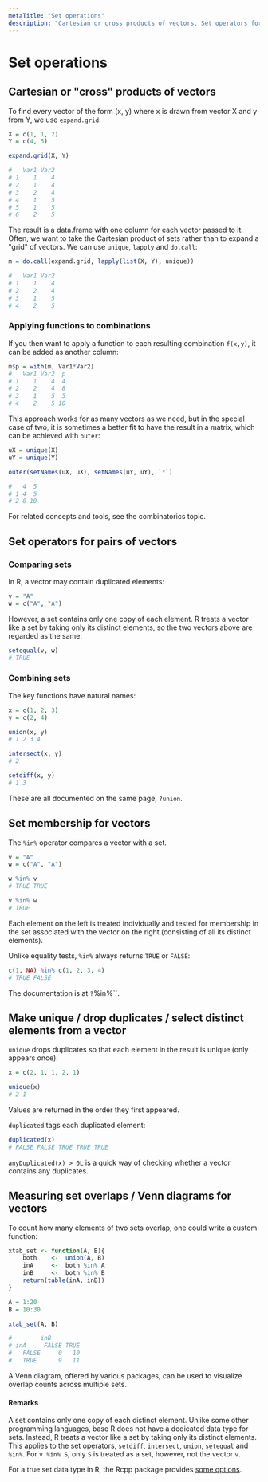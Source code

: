 ```yaml
---
metaTitle: "Set operations"
description: "Cartesian or cross products of vectors, Set operators for pairs of vectors, Set membership for vectors, Make unique / drop duplicates / select distinct elements from a vector, Measuring set overlaps / Venn diagrams for vectors"
---
```


# Set operations



## Cartesian or "cross" products of vectors


To find every vector of the form (x, y) where x is drawn from vector X and y from Y, we use `expand.grid`:

```r
X = c(1, 1, 2)
Y = c(4, 5)

expand.grid(X, Y)

#   Var1 Var2
# 1    1    4
# 2    1    4
# 3    2    4
# 4    1    5
# 5    1    5
# 6    2    5

```

The result is a data.frame with one column for each vector passed to it. Often, we want to take the Cartesian product of sets rather than to expand a "grid" of vectors. We can use `unique`, `lapply` and `do.call`:

```r
m = do.call(expand.grid, lapply(list(X, Y), unique))

#   Var1 Var2
# 1    1    4
# 2    2    4
# 3    1    5
# 4    2    5

```

### Applying functions to combinations

If you then want to apply a function to each resulting combination `f(x,y)`, it can be added as another column:

```r
m$p = with(m, Var1*Var2)
#   Var1 Var2  p
# 1    1    4  4
# 2    2    4  8
# 3    1    5  5
# 4    2    5 10

```

This approach works for as many vectors as we need, but in the special case of two, it is sometimes a better fit to have the result in a matrix, which can be achieved with `outer`:

```r
uX = unique(X)
uY = unique(Y)

outer(setNames(uX, uX), setNames(uY, uY), `*`)

#   4  5
# 1 4  5
# 2 8 10

```

For related concepts and tools, see the combinatorics topic.



## Set operators for pairs of vectors


### Comparing sets

In R, a vector may contain duplicated elements:

```r
v = "A"
w = c("A", "A")

```

However, a set contains only one copy of each element. R treats a vector like a set by taking only its distinct elements, so the two vectors above are regarded as the same:

```r
setequal(v, w)
# TRUE

```

### Combining sets

The key functions have natural names:

```r
x = c(1, 2, 3)
y = c(2, 4)

union(x, y)
# 1 2 3 4

intersect(x, y)
# 2

setdiff(x, y)
# 1 3

```

These are all documented on the same page, `?union`.



## Set membership for vectors


The `%in%` operator compares a vector with a set.

```r
v = "A"
w = c("A", "A")

w %in% v
# TRUE TRUE

v %in% w
# TRUE

```

Each element on the left is treated individually and tested for membership in the set associated with the vector on the right (consisting of all its distinct elements).

Unlike equality tests, `%in%` always returns `TRUE` or `FALSE`:

```r
c(1, NA) %in% c(1, 2, 3, 4)
# TRUE FALSE

```

The documentation is at `?`%in%``.



## Make unique / drop duplicates / select distinct elements from a vector


`unique` drops duplicates so that each element in the result is unique (only appears once):

```r
x = c(2, 1, 1, 2, 1)

unique(x)
# 2 1

```

Values are returned in the order they first appeared.

`duplicated` tags each duplicated element:

```r
duplicated(x)
# FALSE FALSE TRUE TRUE TRUE

```

`anyDuplicated(x) > 0L` is a quick way of checking whether a vector contains any duplicates.



## Measuring set overlaps / Venn diagrams for vectors


To count how many elements of two sets overlap, one could write a custom function:

```r
xtab_set <- function(A, B){
    both    <-  union(A, B)
    inA     <-  both %in% A
    inB     <-  both %in% B
    return(table(inA, inB))
}

A = 1:20
B = 10:30

xtab_set(A, B)

#        inB
# inA     FALSE TRUE
#   FALSE     0   10
#   TRUE      9   11

```

A Venn diagram, offered by various packages, can be used to visualize overlap counts across multiple sets.



#### Remarks


A set contains only one copy of each distinct element. Unlike some other programming languages, base R does not have a dedicated data type for sets. Instead, R treats a vector like a set by taking only its distinct elements. This applies to the set operators, `setdiff`, `intersect`, `union`, `setequal` and `%in%`. For `v %in% S`, only `S` is treated as a set, however, not the vector `v`.

For a true set data type in R, the Rcpp package provides [some options](http://stackoverflow.com/a/23015853/).

